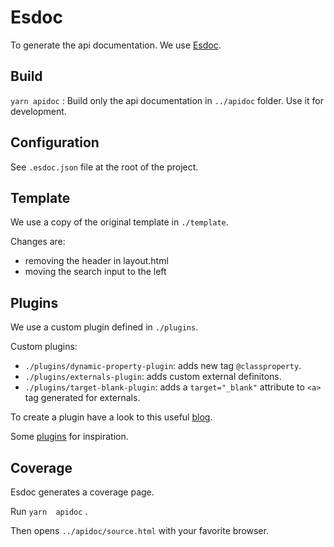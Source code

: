 # Esdoc

To generate the api documentation. We use [Esdoc](https://esdoc.org/).

## Build

`yarn apidoc`  : Build only the api documentation in `../apidoc` folder. Use it for development.

## Configuration

See `.esdoc.json` file at the root of the project.

## Template

We use a copy of the original template in `./template`.

Changes are:

- removing the header in layout.html
- moving the search input to the left

## Plugins

We use a custom plugin defined in `./plugins`.

Custom plugins:

- `./plugins/dynamic-property-plugin`: adds new tag `@classproperty`.
- `./plugins/externals-plugin`: adds custom external definitons.
- `./plugins/target-blank-plugin`: adds a `target="_blank"` attribute to `<a>` tag generated for externals.

To create a plugin have a look to this useful [blog](https://medium.com/trabe/understanding-esdoc-plugins-d9ee9095d98b).

Some [plugins](https://github.com/esdoc/esdoc-plugins) for inspiration.

## Coverage

Esdoc generates a coverage page.

Run `yarn  apidoc` .

Then opens `../apidoc/source.html` with your favorite browser.
